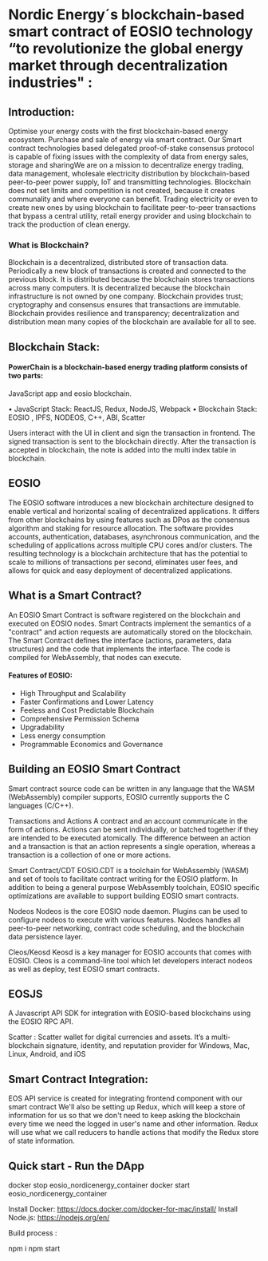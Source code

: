 
# Nordic Energy´s blockchain-based smart contract of EOSIO technology “to revolutionize the global energy market through decentralization industries" :



Introduction:
----------------------
Optimise your energy costs with the first blockchain-based energy ecosystem. Purchase and sale of energy via smart contract. Our Smart contract technologies based delegated proof-of-stake consensus protocol is capable of fixing issues with the complexity of data from energy sales, storage and sharingWe are on a mission to decentralize energy trading, data management, wholesale electricity distribution by blockchain-based peer-to-peer power supply, IoT and transmitting technologies. Blockchain does not set limits and competition is not created, because it creates communality and where everyone can benefit. Trading electricity or even to create new ones by using blockchain to facilitate peer-to-peer transactions that bypass a central utility, retail energy provider and using blockchain to track the production of clean energy.


### What is Blockchain?

Blockchain is a decentralized, distributed store of transaction data. Periodically a new block of transactions is created and connected to the previous block. It is distributed because the blockchain stores transactions across many computers. It is decentralized because the blockchain infrastructure is not owned by one company. Blockchain provides trust; cryptography and consensus ensures that transactions are immutable. Blockchain provides resilience and transparency; decentralization and distribution mean many copies of the blockchain are available for all to see.



Blockchain Stack:
-----------------
#### PowerChain is a blockchain-based energy trading platform consists of two parts: 

JavaScript app and eosio blockchain. 

•	JavaScript Stack:  ReactJS, Redux, NodeJS, Webpack
•	Blockchain Stack: EOSIO , IPFS, NODEOS, C++, ABI, Scatter

Users interact with the UI in client and sign the transaction in frontend. The signed transaction is sent to the blockchain directly. After the transaction is accepted in blockchain, the note is added into the multi index table in blockchain.



EOSIO
-----------------
The EOSIO software introduces a new blockchain architecture designed to enable vertical and horizontal scaling of decentralized applications. It differs from other blockchains by using features such as DPos as the consensus algorithm and staking for resource allocation. The software provides accounts, authentication, databases, asynchronous communication, and the scheduling of applications across multiple CPU cores and/or clusters. The resulting technology is a blockchain architecture that has the potential to scale to millions of transactions per second, eliminates user fees, and allows for quick and easy deployment of decentralized applications.

 

What is a Smart Contract?
--------------------------
An EOSIO Smart Contract is software registered on the blockchain and executed on EOSIO nodes. Smart Contracts implement the semantics of a "contract" and action requests are automatically stored on the blockchain. The Smart Contract defines the interface (actions, parameters, data structures) and the code that implements the interface. The code is compiled for WebAssembly, that nodes can execute.


#### Features of EOSIO:

- High Throughput and Scalability
- Faster Confirmations and Lower Latency
- Feeless and Cost Predictable Blockchain
- Comprehensive Permission Schema
- Upgradability
- Less energy consumption
- Programmable Economics and Governance



Building an EOSIO Smart Contract
----------------------------------
Smart contract source code can be written in any language that the WASM (WebAssembly) compiler supports, EOSIO currently supports the C languages (C/C++).

Transactions and Actions
A contract and an account communicate in the form of actions. Actions can be sent individually, or batched together if they are intended to be executed atomically. The difference between an action and a transaction is that an action represents a single operation, whereas a transaction is a collection of one or more actions.

Smart Contract/CDT
EOSIO.CDT is a toolchain for WebAssembly (WASM) and set of tools to facilitate contract writing for the EOSIO platform. In addition to being a general purpose WebAssembly toolchain, EOSIO specific optimizations are available to support building EOSIO smart contracts.

Nodeos
Nodeos is the core EOSIO node daemon. Plugins can be used to configure nodeos to execute with various features. Nodeos handles all peer-to-peer networking, contract code scheduling, and the blockchain data persistence layer.

Cleos/Keosd
Keosd is a key manager for EOSIO accounts that comes with EOSIO. Cleos is a command-line tool which let developers interact nodeos as well as deploy, test EOSIO smart contracts.
 

EOSJS
-------
A Javascript API SDK for integration with EOSIO-based blockchains using the EOSIO RPC API.

Scatter :
Scatter wallet for digital currencies and assets. It’s a multi-blockchain signature, identity, and reputation provider for Windows, Mac, Linux, Android, and iOS

Smart Contract Integration:
----------------------------
EOS API service is created for integrating frontend component with our smart contract 
We'll also be setting up Redux, which will keep a store of information for us so that we don't need to keep asking the blockchain every time we need the logged in user's name and other information.
Redux will use what we call reducers to handle actions that modify the Redux store of state information.

Quick start - Run the DApp
----------------------------
docker stop eosio_nordicenergy_container
docker start eosio_nordicenergy_container

Install Docker: https://docs.docker.com/docker-for-mac/install/ 
Install Node.js: https://nodejs.org/en/
 
Build process :

npm i
npm start



